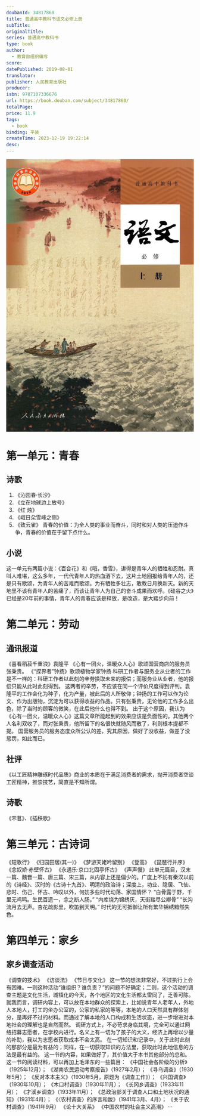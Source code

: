 ```yaml
---
doubanId: 34817860
title: 普通高中教科书语文必修上册
subTitle: 
originalTitle: 
series: 普通高中教科书
type: book
author: 
  - 教育部组织编写
score: 
datePublished: 2019-08-01
translator: 
publisher: 人民教育出版社
producer: 
isbn: 9787107336676
url: https://book.douban.com/subject/34817860/
totalPage: 
price: 11.9
tags:  
  - book
binding: 平装
createTime: 2023-12-19 19:22:14
desc: 
---
```


![image](assets/s33567668.jpg)

# 第一单元：青春
## 诗歌
1. 《沁园春·长沙》
2. 《立在地球边上放号》
3. 《红 烛》
4. 《峨日朵雪峰之侧》
5. 《致云雀》
青春的价值：为全人类的事业而奋斗，同时和对人类的压迫作斗争，青春的价值在于留下点什么。
## 小说
这一单元有两篇小说：《百合花》和《哦，香雪》，讲得是青年人的牺牲和忍耐。真叫人难堪，这么多年，一代代青年人的热血洒下去，这片土地回报给青年人的，还是只有歌颂，为青年人的苦难而歌颂。为有牺牲多壮志，敢教日月换新天。新的天地里不该有青年人的苦痛了，而该让青年人为自己的奋斗成果而欢呼。《硅谷之火》已经是20年前的事情，青年人的青春应该是释放，是改造，是大踏步向前！
# 第二单元：劳动
## 通讯报道
《喜看稻菽千重浪》袁隆平
《心有一团火，温暖众人心》歌颂国营商店的服务员张秉贵。
《“探界者”钟扬》歌颂植物学家钟扬
科研工作者与服务业从业者的工作是不一样的：科研工作者以此刻的辛劳换取未来的报偿；而服务业从业者，他的报偿只能从此时此刻得到。
这两者的辛劳，不应该在同一个评价尺度得到评判。袁隆平的工作会化为种子，化为产量，被此后的人所敬仰；钟扬的工作可以作为论文、作为出版物，沉淀为可以获得收益的作品。只有张秉贵，无论他的工作多么出色，除了当时的顾客的微笑，在此后他什么也得不到。
出于这个原因，我认为《心有一团火，温暖众人心》这篇文章所能起到的效果应该是负面性的。其他两个人名利双收了，而对张秉贵，他所留下的名很快就随风而散了，利则根本提都不提。
国营服务员的服务态度众所公认的差，究其原因，做好了没收益，做差了没惩罚，如此而已。
## 社评
《以工匠精神雕琢时代品质》商业的本质在于满足消费者的需求，抛开消费者空谈工匠精神，推崇技艺，简直是不知所谓。
## 诗歌
《芣苢》、《插秧歌》
# 第三单元：古诗词
《短歌行》
《归园田居(其一)》
《梦游天姥吟留别》
《登高》
《琵琶行并序》
《念奴娇·赤壁怀古》
《永遇乐·京口北固亭怀古》
《声声慢》
此单元篇目，汉末一篇、魏晋一篇、唐三篇、宋三篇，从内容上还是偏少的。广度上不妨有秦汉以前的《诗经》、汉时的《古诗十九首》、明清的政治诗；深度上，功业、隐居、飞仙、悲时、伤己、怀古、吟叹以外，何妨多些时代动荡、家国情怀？
“白骨露于野，千里无鸡鸣。生民百遗一，念之断人肠。”
“内库烧为锦绣灰，天街踏尽公卿骨”
“长沟流月去无声。杏花疏影里，吹笛到天明。”
时代的无可抵御让所有繁华锦绣黯然失色。
# 第四单元：家乡
## 家乡调查活动
《调查的技术》
《访谈法》
《节日与文化》
这一节的想法非常好，不过执行上会有困难。一则这种活动“谁组织？谁负责？”的问题不好确定；二则，这个活动的调查主题是文化生活，城镇化的今天，各个地区的文化生活都太雷同了，乏善可陈。
就我而言，调研内容上，可以放在本地群众的探索上，比如说青年人老年人，外地人本地人，打工的坐办公室的，公家的私家的等等，本地的人口天然具有群体划分，是再好不过的材料。而通过了解本地的人口构成和生活状态，进一步增进对本地社会的理解也是自然而然。
调研方式上，不必苛求身临其境，完全可以通过网络招募志愿者，在学校内进行。名义上有一切为了孩子的大义，经济上再增以少量的补助，我以为志愿者获取成本不会太高。
在一切知识和记录中，关于此时此刻的那部分是最为有益的；同样，在一切获取知识的方法里，获取此时此地信息的方法是最有益的。
这一节的内容，如果做好了，其价值大于本书其他部分的总和。
这一节的阅读材料，可以再加上毛泽东的一些篇目：
《中国社会各阶级的分析》（1925年12月）；
《湖南农民运动考察报告》（1927年2月）；
《寻乌调查》（1930年5月）；
《反对本本主义》（1930年5月，原题为《调查工作》）；
《兴国调查》（1930年10月）；
《木口村调查》（1930年11月）；
《长冈乡调查》（1933年11月）；
《才溪乡调查》（1933年11月）；
《总政治部关于调查人口和土地状况的通知》（1931年4月）；
《〈农村调查〉的序言和跋》（1941年3月、4月）；
《关于农村调查》（1941年9月）
《论十大关系》
《中国农村的社会主义高潮》
···